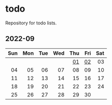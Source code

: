 # todo
Repository for todo lists.

## 2022-09
| Sun  | Mon  | Tue  | Wed  | Thu                 | Fri                 | Sat  |
| ---: | ---: | ---: | ---: | ---:                | ---:                | ---: |
|      |      |      |      | [01](2022/09/01.md) | [02](2022/09/02.md) | 03   |
| 04   | 05   | 06   | 07   | 08                  | 09                  | 10   |
| 11   | 12   | 13   | 14   | 15                  | 16                  | 17   |
| 18   | 19   | 20   | 21   | 22                  | 23                  | 24   |
| 25   | 26   | 27   | 28   | 29                  | 30                  |      |
